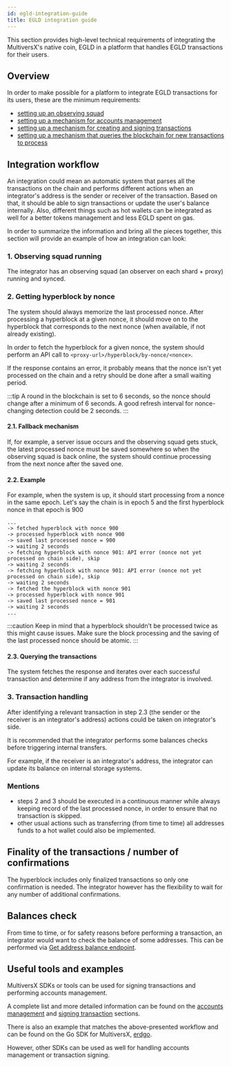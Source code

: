 ```yaml
---
id: egld-integration-guide
title: EGLD integration guide
---
```


This section provides high-level technical requirements of integrating the MultiversX's native coin, EGLD in a platform that handles EGLD transactions for their users.

## Overview

In order to make possible for a platform to integrate EGLD transactions for its users, these are the minimum requirements:

- [setting up an observing squad](/integrators/observing-squad)
- [setting up a mechanism for accounts management](/integrators/accounts-management)
- [setting up a mechanism for creating and signing transactions](/integrators/creating-transactions)
- [setting up a mechanism that queries the blockchain for new transactions to process](/integrators/querying-the-blockchain/#querying-hyperblocks-and-fully-executed-transactions)

## Integration workflow

An integration could mean an automatic system that parses all the transactions on the chain and performs different
actions when an integrator's address is the sender or receiver of the transaction. Based on that, it should be able
to sign transactions or update the user's balance internally. Also, different things such as hot wallets can be
integrated as well for a better tokens management and less EGLD spent on gas.

In order to summarize the information and bring all the pieces together, this section will provide an example of how an integration can look:

### 1. Observing squad running

The integrator has an observing squad (an observer on each shard + proxy) running and synced.

### 2. Getting hyperblock by nonce

The system should always memorize the last processed nonce. After processing a hyperblock at a given nonce, it should
move on to the hyperblock that corresponds to the next nonce (when available, if not already existing).

In order to fetch the hyperblock for a given nonce, the system should perform an API call to `<proxy-url>/hyperblock/by-nonce/<nonce>`.

If the response contains an error, it probably means that the nonce isn't yet processed on the chain and a retry should be done after a small waiting period.

:::tip
A round in the blockchain is set to 6 seconds, so the nonce should change after a minimum of 6 seconds.
A good refresh interval for nonce-changing detection could be 2 seconds.
:::

#### 2.1. Fallback mechanism

If, for example, a server issue occurs and the observing squad gets stuck, the latest processed nonce must be saved
somewhere so when the observing squad is back online, the system should continue processing from the next nonce after the saved one.

#### 2.2. Example

For example, when the system is up, it should start processing from a nonce in the same epoch. Let's say the chain is in epoch
5 and the first hyperblock nonce in that epoch is 900

```
...
-> fetched hyperblock with nonce 900
-> processed hyperblock with nonce 900
-> saved last processed nonce = 900
-> waiting 2 seconds
-> fetching hyperblock with nonce 901: API error (nonce not yet processed on chain side), skip
-> waiting 2 seconds
-> fetching hyperblock with nonce 901: API error (nonce not yet processed on chain side), skip
-> waiting 2 seconds
-> fetched the hyperblock with nonce 901
-> processed hyperblock with nonce 901
-> saved last processed nonce = 901
-> waiting 2 seconds
...
```

:::caution
Keep in mind that a hyperblock shouldn't be processed twice as this might cause issues.
Make sure the block processing and the saving of the last processed nonce should be atomic.
:::

#### 2.3. Querying the transactions

The system fetches the response and iterates over each successful transaction and determine if any address from the integrator is involved.

### 3. Transaction handling

After identifying a relevant transaction in step 2.3 (the sender or the receiver is an integrator's address) actions could be taken on integrator's side.

It is recommended that the integrator performs some balances checks before triggering internal transfers.

For example, if the receiver is an integrator's address, the integrator can update its balance on internal storage systems.

### Mentions

- steps 2 and 3 should be executed in a continuous manner while always keeping record of the last processed nonce, in order to ensure
  that no transaction is skipped.
- other usual actions such as transferring (from time to time) all addresses funds to a hot wallet could also be implemented.

## Finality of the transactions / number of confirmations

The hyperblock includes only finalized transactions so only one confirmation is needed. The integrator however has the flexibility to wait for any number of additional confirmations.

## Balances check

From time to time, or for safety reasons before performing a transaction, an integrator would want to check the balance of some
addresses. This can be performed via [Get address balance endpoint](/sdk-and-tools/rest-api/addresses#get-address-balance).

## Useful tools and examples

MultiversX SDKs or tools can be used for signing transactions and performing accounts management.

A complete list and more detailed information can be found on the [accounts management](/integrators/accounts-management) and
[signing transaction](/integrators/creating-transactions) sections.

There is also an example that matches the above-presented workflow and can be found on the Go SDK for MultiversX, [erdgo](https://github.com/multiversx/mx-sdk-erdgo/tree/main/examples/examplesFlowWalletTracker).

However, other SDKs can be used as well for handling accounts management or transaction signing.
